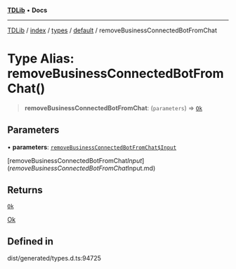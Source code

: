 [**TDLib**](../../../../../../README.md) • **Docs**

***

[TDLib](../../../../../../modules.md) / [index](../../../../../README.md) / [types](../../../README.md) / [default](../README.md) / removeBusinessConnectedBotFromChat

# Type Alias: removeBusinessConnectedBotFromChat()

> **removeBusinessConnectedBotFromChat**: (`parameters`) => [`Ok`](Ok.md)

## Parameters

• **parameters**: [`removeBusinessConnectedBotFromChat$Input`](removeBusinessConnectedBotFromChat$Input.md)

[removeBusinessConnectedBotFromChat$Input](removeBusinessConnectedBotFromChat$Input.md)

## Returns

[`Ok`](Ok.md)

[Ok](Ok.md)

## Defined in

dist/generated/types.d.ts:94725
